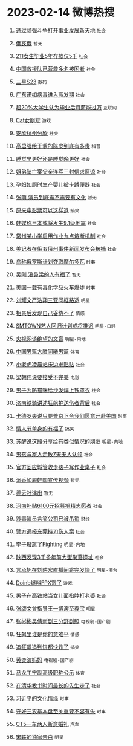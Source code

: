 # 2023-02-14 微博热搜 
1. [通过顽强斗争打开事业发展新天地](https://m.weibo.cn/search?containerid=100103type%3D1%26t%3D10%26q%3D%23%E9%80%9A%E8%BF%87%E9%A1%BD%E5%BC%BA%E6%96%97%E4%BA%89%E6%89%93%E5%BC%80%E4%BA%8B%E4%B8%9A%E5%8F%91%E5%B1%95%E6%96%B0%E5%A4%A9%E5%9C%B0%23&stream_entry_id=51&isnewpage=1&extparam=seat%3D1%26pos%3D0%26cate%3D10103%26stream_entry_id%3D51%26filter_type%3Drealtimehot%26c_type%3D51%26dgr%3D0%26display_time%3D1676306038%26pre_seqid%3D167630603878601738634&luicode=10000011&lfid=106003type%3D25%26t%3D3%26disable_hot%3D1%26filter_type%3Drealtimehot) `社会` 

2. [俄亥俄](https://m.weibo.cn/search?containerid=100103type%3D1%26t%3D10%26q%3D%23%E4%BF%84%E4%BA%A5%E4%BF%84%23&stream_entry_id=31&isnewpage=1&extparam=seat%3D1%26filter_type%3Drealtimehot%26q%3D%2523%25E4%25BF%2584%25E4%25BA%25A5%25E4%25BF%2584%2523%26band_rank%3D1%26realpos%3D1%26c_type%3D31%26dgr%3D0%26pos%3D0%26cate%3D5001%26flag%3D16%26stream_entry_id%3D31%26lcate%3D5001%26display_time%3D1676306038%26pre_seqid%3D167630603878601738634&luicode=10000011&lfid=106003type%3D25%26t%3D3%26disable_hot%3D1%26filter_type%3Drealtimehot) `暂无` 

3. [211女生毕业5年存款仅5千](https://m.weibo.cn/search?containerid=100103type%3D1%26t%3D10%26q%3D%23211%E5%A5%B3%E7%94%9F%E6%AF%95%E4%B8%9A5%E5%B9%B4%E5%AD%98%E6%AC%BE%E4%BB%855%E5%8D%83%23&stream_entry_id=31&isnewpage=1&extparam=seat%3D1%26filter_type%3Drealtimehot%26q%3D%2523211%25E5%25A5%25B3%25E7%2594%259F%25E6%25AF%2595%25E4%25B8%259A5%25E5%25B9%25B4%25E5%25AD%2598%25E6%25AC%25BE%25E4%25BB%25855%25E5%258D%2583%2523%26band_rank%3D2%26realpos%3D2%26c_type%3D31%26dgr%3D0%26pos%3D1%26cate%3D5001%26flag%3D2%26stream_entry_id%3D31%26lcate%3D5001%26display_time%3D1676306038%26pre_seqid%3D167630603878601738634&luicode=10000011&lfid=106003type%3D25%26t%3D3%26disable_hot%3D1%26filter_type%3Drealtimehot) `社会` 

4. [中国救援队已营救多名被困者](https://m.weibo.cn/search?containerid=100103type%3D1%26t%3D10%26q%3D%23%E4%B8%AD%E5%9B%BD%E6%95%91%E6%8F%B4%E9%98%9F%E5%B7%B2%E8%90%A5%E6%95%91%E5%A4%9A%E5%90%8D%E8%A2%AB%E5%9B%B0%E8%80%85%23&stream_entry_id=31&isnewpage=1&extparam=seat%3D1%26filter_type%3Drealtimehot%26q%3D%2523%25E4%25B8%25AD%25E5%259B%25BD%25E6%2595%2591%25E6%258F%25B4%25E9%2598%259F%25E5%25B7%25B2%25E8%2590%25A5%25E6%2595%2591%25E5%25A4%259A%25E5%2590%258D%25E8%25A2%25AB%25E5%259B%25B0%25E8%2580%2585%2523%26band_rank%3D3%26realpos%3D3%26c_type%3D31%26dgr%3D0%26pos%3D2%26cate%3D5001%26flag%3D0%26stream_entry_id%3D31%26lcate%3D5001%26display_time%3D1676306038%26pre_seqid%3D167630603878601738634&luicode=10000011&lfid=106003type%3D25%26t%3D3%26disable_hot%3D1%26filter_type%3Drealtimehot) `社会` 

5. [三星S23](https://m.weibo.cn/search?containerid=100103type%3D1%26t%3D10%26q%3D%23%E4%B8%89%E6%98%9FS23%23&stream_entry_id=31&isnewpage=1&extparam=seat%3D1%26filter_type%3Drealtimehot%26topic_ad%3D1%26adid%3D180078%26q%3D%2523%25E4%25B8%2589%25E6%2598%259FS23%2523%26dgr%3D0%26pos%3D3%26cate%3D5001%26stream_entry_id%3D31%26c_type%3D31%26lcate%3D5001%26band_rank%3D4%26display_time%3D1676306038%26pre_seqid%3D167630603878601738634&luicode=10000011&lfid=106003type%3D25%26t%3D3%26disable_hot%3D1%26filter_type%3Drealtimehot) `数码` 

6. [广东诺如病毒进入高发期](https://m.weibo.cn/search?containerid=100103type%3D1%26t%3D10%26q%3D%23%E5%B9%BF%E4%B8%9C%E8%AF%BA%E5%A6%82%E7%97%85%E6%AF%92%E8%BF%9B%E5%85%A5%E9%AB%98%E5%8F%91%E6%9C%9F%23&stream_entry_id=31&isnewpage=1&extparam=seat%3D1%26filter_type%3Drealtimehot%26q%3D%2523%25E5%25B9%25BF%25E4%25B8%259C%25E8%25AF%25BA%25E5%25A6%2582%25E7%2597%2585%25E6%25AF%2592%25E8%25BF%259B%25E5%2585%25A5%25E9%25AB%2598%25E5%258F%2591%25E6%259C%259F%2523%26band_rank%3D4%26realpos%3D4%26c_type%3D31%26dgr%3D0%26pos%3D4%26cate%3D5001%26flag%3D1%26stream_entry_id%3D31%26lcate%3D5001%26display_time%3D1676306038%26pre_seqid%3D167630603878601738634&luicode=10000011&lfid=106003type%3D25%26t%3D3%26disable_hot%3D1%26filter_type%3Drealtimehot) `社会` 

7. [超20%大学生认为毕业后月薪能过万](https://m.weibo.cn/search?containerid=100103type%3D1%26t%3D10%26q%3D%23%E8%B6%8520%25%E5%A4%A7%E5%AD%A6%E7%94%9F%E8%AE%A4%E4%B8%BA%E6%AF%95%E4%B8%9A%E5%90%8E%E6%9C%88%E8%96%AA%E8%83%BD%E8%BF%87%E4%B8%87%23&stream_entry_id=31&isnewpage=1&extparam=seat%3D1%26filter_type%3Drealtimehot%26q%3D%2523%25E8%25B6%258520%2525%25E5%25A4%25A7%25E5%25AD%25A6%25E7%2594%259F%25E8%25AE%25A4%25E4%25B8%25BA%25E6%25AF%2595%25E4%25B8%259A%25E5%2590%258E%25E6%259C%2588%25E8%2596%25AA%25E8%2583%25BD%25E8%25BF%2587%25E4%25B8%2587%2523%26band_rank%3D5%26realpos%3D5%26c_type%3D31%26dgr%3D0%26pos%3D5%26cate%3D5001%26flag%3D1%26stream_entry_id%3D31%26lcate%3D5001%26display_time%3D1676306038%26pre_seqid%3D167630603878601738634&luicode=10000011&lfid=106003type%3D25%26t%3D3%26disable_hot%3D1%26filter_type%3Drealtimehot) `互联网` 

8. [Cat女朋友](https://m.weibo.cn/search?containerid=100103type%3D1%26t%3D10%26q%3DCat%E5%A5%B3%E6%9C%8B%E5%8F%8B&stream_entry_id=31&isnewpage=1&extparam=seat%3D1%26filter_type%3Drealtimehot%26q%3DCat%25E5%25A5%25B3%25E6%259C%258B%25E5%258F%258B%26band_rank%3D6%26realpos%3D6%26c_type%3D31%26dgr%3D0%26pos%3D6%26cate%3D5001%26flag%3D0%26stream_entry_id%3D31%26lcate%3D5001%26display_time%3D1676306038%26pre_seqid%3D167630603878601738634&luicode=10000011&lfid=106003type%3D25%26t%3D3%26disable_hot%3D1%26filter_type%3Drealtimehot) `游戏` 

9. [安欣杭州分欣](https://m.weibo.cn/search?containerid=100103type%3D1%26t%3D10%26q%3D%23%E5%AE%89%E6%AC%A3%E6%9D%AD%E5%B7%9E%E5%88%86%E6%AC%A3%23&stream_entry_id=31&isnewpage=1&extparam=seat%3D1%26filter_type%3Drealtimehot%26q%3D%2523%25E5%25AE%2589%25E6%25AC%25A3%25E6%259D%25AD%25E5%25B7%259E%25E5%2588%2586%25E6%25AC%25A3%2523%26band_rank%3D7%26realpos%3D7%26c_type%3D31%26dgr%3D0%26pos%3D7%26cate%3D5001%26flag%3D1%26stream_entry_id%3D31%26lcate%3D5001%26display_time%3D1676306038%26pre_seqid%3D167630603878601738634&luicode=10000011&lfid=106003type%3D25%26t%3D3%26disable_hot%3D1%26filter_type%3Drealtimehot) `社会` 

10. [高启强给干爹的陈皮到底有多贵](https://m.weibo.cn/search?containerid=100103type%3D1%26t%3D10%26q%3D%23%E9%AB%98%E5%90%AF%E5%BC%BA%E7%BB%99%E5%B9%B2%E7%88%B9%E7%9A%84%E9%99%88%E7%9A%AE%E5%88%B0%E5%BA%95%E6%9C%89%E5%A4%9A%E8%B4%B5%23&stream_entry_id=31&isnewpage=1&extparam=seat%3D1%26filter_type%3Drealtimehot%26q%3D%2523%25E9%25AB%2598%25E5%2590%25AF%25E5%25BC%25BA%25E7%25BB%2599%25E5%25B9%25B2%25E7%2588%25B9%25E7%259A%2584%25E9%2599%2588%25E7%259A%25AE%25E5%2588%25B0%25E5%25BA%2595%25E6%259C%2589%25E5%25A4%259A%25E8%25B4%25B5%2523%26band_rank%3D8%26realpos%3D8%26c_type%3D31%26dgr%3D0%26pos%3D8%26cate%3D5001%26flag%3D2%26stream_entry_id%3D31%26lcate%3D5001%26display_time%3D1676306038%26pre_seqid%3D167630603878601738634&luicode=10000011&lfid=106003type%3D25%26t%3D3%26disable_hot%3D1%26filter_type%3Drealtimehot) `科普` 

11. [睡觉早更好还是睡觉晚更好](https://m.weibo.cn/search?containerid=100103type%3D1%26t%3D10%26q%3D%23%E7%9D%A1%E8%A7%89%E6%97%A9%E6%9B%B4%E5%A5%BD%E8%BF%98%E6%98%AF%E7%9D%A1%E8%A7%89%E6%99%9A%E6%9B%B4%E5%A5%BD%23&stream_entry_id=31&isnewpage=1&extparam=seat%3D1%26filter_type%3Drealtimehot%26q%3D%2523%25E7%259D%25A1%25E8%25A7%2589%25E6%2597%25A9%25E6%259B%25B4%25E5%25A5%25BD%25E8%25BF%2598%25E6%2598%25AF%25E7%259D%25A1%25E8%25A7%2589%25E6%2599%259A%25E6%259B%25B4%25E5%25A5%25BD%2523%26band_rank%3D9%26realpos%3D9%26c_type%3D31%26dgr%3D0%26pos%3D9%26cate%3D5001%26flag%3D1%26stream_entry_id%3D31%26lcate%3D5001%26display_time%3D1676306038%26pre_seqid%3D167630603878601738634&luicode=10000011&lfid=106003type%3D25%26t%3D3%26disable_hot%3D1%26filter_type%3Drealtimehot) `社会` 

12. [姐弟坠亡案父亲连写三封信求原谅](https://m.weibo.cn/search?containerid=100103type%3D1%26t%3D10%26q%3D%23%E5%A7%90%E5%BC%9F%E5%9D%A0%E4%BA%A1%E6%A1%88%E7%88%B6%E4%BA%B2%E8%BF%9E%E5%86%99%E4%B8%89%E5%B0%81%E4%BF%A1%E6%B1%82%E5%8E%9F%E8%B0%85%23&stream_entry_id=31&isnewpage=1&extparam=seat%3D1%26filter_type%3Drealtimehot%26q%3D%2523%25E5%25A7%2590%25E5%25BC%259F%25E5%259D%25A0%25E4%25BA%25A1%25E6%25A1%2588%25E7%2588%25B6%25E4%25BA%25B2%25E8%25BF%259E%25E5%2586%2599%25E4%25B8%2589%25E5%25B0%2581%25E4%25BF%25A1%25E6%25B1%2582%25E5%258E%259F%25E8%25B0%2585%2523%26band_rank%3D10%26realpos%3D10%26c_type%3D31%26dgr%3D0%26pos%3D10%26cate%3D5001%26flag%3D2%26stream_entry_id%3D31%26lcate%3D5001%26display_time%3D1676306038%26pre_seqid%3D167630603878601738634&luicode=10000011&lfid=106003type%3D25%26t%3D3%26disable_hot%3D1%26filter_type%3Drealtimehot) `社会` 

13. [孕妇如厕时生产婴儿被卡蹲便器](https://m.weibo.cn/search?containerid=100103type%3D1%26t%3D10%26q%3D%23%E5%AD%95%E5%A6%87%E5%A6%82%E5%8E%95%E6%97%B6%E7%94%9F%E4%BA%A7%E5%A9%B4%E5%84%BF%E8%A2%AB%E5%8D%A1%E8%B9%B2%E4%BE%BF%E5%99%A8%23&stream_entry_id=31&isnewpage=1&extparam=seat%3D1%26filter_type%3Drealtimehot%26q%3D%2523%25E5%25AD%2595%25E5%25A6%2587%25E5%25A6%2582%25E5%258E%2595%25E6%2597%25B6%25E7%2594%259F%25E4%25BA%25A7%25E5%25A9%25B4%25E5%2584%25BF%25E8%25A2%25AB%25E5%258D%25A1%25E8%25B9%25B2%25E4%25BE%25BF%25E5%2599%25A8%2523%26band_rank%3D11%26realpos%3D11%26c_type%3D31%26dgr%3D0%26pos%3D11%26cate%3D5001%26flag%3D1%26stream_entry_id%3D31%26lcate%3D5001%26display_time%3D1676306038%26pre_seqid%3D167630603878601738634&luicode=10000011&lfid=106003type%3D25%26t%3D3%26disable_hot%3D1%26filter_type%3Drealtimehot) `社会` 

14. [张萌 演员到底需不需要有文化](https://m.weibo.cn/search?containerid=100103type%3D1%26t%3D10%26q%3D%E5%BC%A0%E8%90%8C+%E6%BC%94%E5%91%98%E5%88%B0%E5%BA%95%E9%9C%80%E4%B8%8D%E9%9C%80%E8%A6%81%E6%9C%89%E6%96%87%E5%8C%96&stream_entry_id=31&isnewpage=1&extparam=seat%3D1%26filter_type%3Drealtimehot%26q%3D%25E5%25BC%25A0%25E8%2590%258C%2520%25E6%25BC%2594%25E5%2591%2598%25E5%2588%25B0%25E5%25BA%2595%25E9%259C%2580%25E4%25B8%258D%25E9%259C%2580%25E8%25A6%2581%25E6%259C%2589%25E6%2596%2587%25E5%258C%2596%26band_rank%3D12%26realpos%3D12%26c_type%3D31%26dgr%3D0%26pos%3D12%26cate%3D5001%26flag%3D2%26stream_entry_id%3D31%26lcate%3D5001%26display_time%3D1676306038%26pre_seqid%3D167630603878601738634&luicode=10000011&lfid=106003type%3D25%26t%3D3%26disable_hot%3D1%26filter_type%3Drealtimehot) `暂无` 

15. [原来电影票可以这样退](https://m.weibo.cn/search?containerid=100103type%3D1%26t%3D10%26q%3D%23%E5%8E%9F%E6%9D%A5%E7%94%B5%E5%BD%B1%E7%A5%A8%E5%8F%AF%E4%BB%A5%E8%BF%99%E6%A0%B7%E9%80%80%23&stream_entry_id=31&isnewpage=1&extparam=seat%3D1%26filter_type%3Drealtimehot%26q%3D%2523%25E5%258E%259F%25E6%259D%25A5%25E7%2594%25B5%25E5%25BD%25B1%25E7%25A5%25A8%25E5%258F%25AF%25E4%25BB%25A5%25E8%25BF%2599%25E6%25A0%25B7%25E9%2580%2580%2523%26band_rank%3D13%26realpos%3D13%26c_type%3D31%26dgr%3D0%26pos%3D13%26cate%3D5001%26flag%3D1%26stream_entry_id%3D31%26lcate%3D5001%26display_time%3D1676306038%26pre_seqid%3D167630603878601738634&luicode=10000011&lfid=106003type%3D25%26t%3D3%26disable_hot%3D1%26filter_type%3Drealtimehot) `搞笑` 

16. [韩媒称日本或将发生9.1级地震](https://m.weibo.cn/search?containerid=100103type%3D1%26t%3D10%26q%3D%23%E9%9F%A9%E5%AA%92%E7%A7%B0%E6%97%A5%E6%9C%AC%E6%88%96%E5%B0%86%E5%8F%91%E7%94%9F9.1%E7%BA%A7%E5%9C%B0%E9%9C%87%23&stream_entry_id=31&isnewpage=1&extparam=seat%3D1%26filter_type%3Drealtimehot%26q%3D%2523%25E9%259F%25A9%25E5%25AA%2592%25E7%25A7%25B0%25E6%2597%25A5%25E6%259C%25AC%25E6%2588%2596%25E5%25B0%2586%25E5%258F%2591%25E7%2594%259F9.1%25E7%25BA%25A7%25E5%259C%25B0%25E9%259C%2587%2523%26band_rank%3D14%26realpos%3D14%26c_type%3D31%26dgr%3D0%26pos%3D14%26cate%3D5001%26flag%3D2%26stream_entry_id%3D31%26lcate%3D5001%26display_time%3D1676306038%26pre_seqid%3D167630603878601738634&luicode=10000011&lfid=106003type%3D25%26t%3D3%26disable_hot%3D1%26filter_type%3Drealtimehot) `社会` 

17. [常州某小学启用作业九点熔断机制](https://m.weibo.cn/search?containerid=100103type%3D1%26t%3D10%26q%3D%23%E5%B8%B8%E5%B7%9E%E6%9F%90%E5%B0%8F%E5%AD%A6%E5%90%AF%E7%94%A8%E4%BD%9C%E4%B8%9A%E4%B9%9D%E7%82%B9%E7%86%94%E6%96%AD%E6%9C%BA%E5%88%B6%23&stream_entry_id=31&isnewpage=1&extparam=seat%3D1%26filter_type%3Drealtimehot%26q%3D%2523%25E5%25B8%25B8%25E5%25B7%259E%25E6%259F%2590%25E5%25B0%258F%25E5%25AD%25A6%25E5%2590%25AF%25E7%2594%25A8%25E4%25BD%259C%25E4%25B8%259A%25E4%25B9%259D%25E7%2582%25B9%25E7%2586%2594%25E6%2596%25AD%25E6%259C%25BA%25E5%2588%25B6%2523%26band_rank%3D15%26realpos%3D15%26c_type%3D31%26dgr%3D0%26pos%3D15%26cate%3D5001%26flag%3D0%26stream_entry_id%3D31%26lcate%3D5001%26display_time%3D1676306038%26pre_seqid%3D167630603878601738634&luicode=10000011&lfid=106003type%3D25%26t%3D3%26disable_hot%3D1%26filter_type%3Drealtimehot) `社会` 

18. [美记者在俄亥俄州事件新闻发布会被捕](https://m.weibo.cn/search?containerid=100103type%3D1%26t%3D10%26q%3D%23%E7%BE%8E%E8%AE%B0%E8%80%85%E5%9C%A8%E4%BF%84%E4%BA%A5%E4%BF%84%E5%B7%9E%E4%BA%8B%E4%BB%B6%E6%96%B0%E9%97%BB%E5%8F%91%E5%B8%83%E4%BC%9A%E8%A2%AB%E6%8D%95%23&stream_entry_id=31&isnewpage=1&extparam=seat%3D1%26filter_type%3Drealtimehot%26q%3D%2523%25E7%25BE%258E%25E8%25AE%25B0%25E8%2580%2585%25E5%259C%25A8%25E4%25BF%2584%25E4%25BA%25A5%25E4%25BF%2584%25E5%25B7%259E%25E4%25BA%258B%25E4%25BB%25B6%25E6%2596%25B0%25E9%2597%25BB%25E5%258F%2591%25E5%25B8%2583%25E4%25BC%259A%25E8%25A2%25AB%25E6%258D%2595%2523%26band_rank%3D16%26realpos%3D16%26c_type%3D31%26dgr%3D0%26pos%3D16%26cate%3D5001%26flag%3D1%26stream_entry_id%3D31%26lcate%3D5001%26display_time%3D1676306038%26pre_seqid%3D167630603878601738634&luicode=10000011&lfid=106003type%3D25%26t%3D3%26disable_hot%3D1%26filter_type%3Drealtimehot) `社会` 

19. [乌称俄罗斯计划夺取摩尔多瓦](https://m.weibo.cn/search?containerid=100103type%3D1%26t%3D10%26q%3D%23%E4%B9%8C%E7%A7%B0%E4%BF%84%E7%BD%97%E6%96%AF%E8%AE%A1%E5%88%92%E5%A4%BA%E5%8F%96%E6%91%A9%E5%B0%94%E5%A4%9A%E7%93%A6%23&stream_entry_id=31&isnewpage=1&extparam=seat%3D1%26filter_type%3Drealtimehot%26q%3D%2523%25E4%25B9%258C%25E7%25A7%25B0%25E4%25BF%2584%25E7%25BD%2597%25E6%2596%25AF%25E8%25AE%25A1%25E5%2588%2592%25E5%25A4%25BA%25E5%258F%2596%25E6%2591%25A9%25E5%25B0%2594%25E5%25A4%259A%25E7%2593%25A6%2523%26band_rank%3D17%26realpos%3D17%26c_type%3D31%26dgr%3D0%26pos%3D17%26cate%3D5001%26flag%3D0%26stream_entry_id%3D31%26lcate%3D5001%26display_time%3D1676306038%26pre_seqid%3D167630603878601738634&luicode=10000011&lfid=106003type%3D25%26t%3D3%26disable_hot%3D1%26filter_type%3Drealtimehot) `时事` 

20. [吴刚 没鼻梁的人有福了](https://m.weibo.cn/search?containerid=100103type%3D1%26t%3D10%26q%3D%E5%90%B4%E5%88%9A+%E6%B2%A1%E9%BC%BB%E6%A2%81%E7%9A%84%E4%BA%BA%E6%9C%89%E7%A6%8F%E4%BA%86&stream_entry_id=31&isnewpage=1&extparam=seat%3D1%26filter_type%3Drealtimehot%26q%3D%25E5%2590%25B4%25E5%2588%259A%2520%25E6%25B2%25A1%25E9%25BC%25BB%25E6%25A2%2581%25E7%259A%2584%25E4%25BA%25BA%25E6%259C%2589%25E7%25A6%258F%25E4%25BA%2586%26band_rank%3D18%26realpos%3D18%26c_type%3D31%26dgr%3D0%26pos%3D18%26cate%3D5001%26flag%3D0%26stream_entry_id%3D31%26lcate%3D5001%26display_time%3D1676306038%26pre_seqid%3D167630603878601738634&luicode=10000011&lfid=106003type%3D25%26t%3D3%26disable_hot%3D1%26filter_type%3Drealtimehot) `暂无` 

21. [美国一载有毒化学品火车爆炸](https://m.weibo.cn/search?containerid=100103type%3D1%26t%3D10%26q%3D%23%E7%BE%8E%E5%9B%BD%E4%B8%80%E8%BD%BD%E6%9C%89%E6%AF%92%E5%8C%96%E5%AD%A6%E5%93%81%E7%81%AB%E8%BD%A6%E7%88%86%E7%82%B8%23&stream_entry_id=31&isnewpage=1&extparam=seat%3D1%26filter_type%3Drealtimehot%26q%3D%2523%25E7%25BE%258E%25E5%259B%25BD%25E4%25B8%2580%25E8%25BD%25BD%25E6%259C%2589%25E6%25AF%2592%25E5%258C%2596%25E5%25AD%25A6%25E5%2593%2581%25E7%2581%25AB%25E8%25BD%25A6%25E7%2588%2586%25E7%2582%25B8%2523%26band_rank%3D19%26realpos%3D19%26c_type%3D31%26dgr%3D0%26pos%3D19%26cate%3D5001%26flag%3D0%26stream_entry_id%3D31%26lcate%3D5001%26display_time%3D1676306038%26pre_seqid%3D167630603878601738634&luicode=10000011&lfid=106003type%3D25%26t%3D3%26disable_hot%3D1%26filter_type%3Drealtimehot) `时事` 

22. [刘耀文严浩翔三亚同框路透](https://m.weibo.cn/search?containerid=100103type%3D1%26t%3D10%26q%3D%23%E5%88%98%E8%80%80%E6%96%87%E4%B8%A5%E6%B5%A9%E7%BF%94%E4%B8%89%E4%BA%9A%E5%90%8C%E6%A1%86%E8%B7%AF%E9%80%8F%23&stream_entry_id=31&isnewpage=1&extparam=seat%3D1%26filter_type%3Drealtimehot%26q%3D%2523%25E5%2588%2598%25E8%2580%2580%25E6%2596%2587%25E4%25B8%25A5%25E6%25B5%25A9%25E7%25BF%2594%25E4%25B8%2589%25E4%25BA%259A%25E5%2590%258C%25E6%25A1%2586%25E8%25B7%25AF%25E9%2580%258F%2523%26band_rank%3D20%26realpos%3D20%26c_type%3D31%26dgr%3D0%26pos%3D20%26cate%3D5001%26flag%3D0%26stream_entry_id%3D31%26lcate%3D5001%26display_time%3D1676306038%26pre_seqid%3D167630603878601738634&luicode=10000011&lfid=106003type%3D25%26t%3D3%26disable_hot%3D1%26filter_type%3Drealtimehot) `明星` 

23. [相亲后发现自己妥协不了](https://m.weibo.cn/search?containerid=100103type%3D1%26t%3D10%26q%3D%23%E7%9B%B8%E4%BA%B2%E5%90%8E%E5%8F%91%E7%8E%B0%E8%87%AA%E5%B7%B1%E5%A6%A5%E5%8D%8F%E4%B8%8D%E4%BA%86%23&stream_entry_id=31&isnewpage=1&extparam=seat%3D1%26filter_type%3Drealtimehot%26q%3D%2523%25E7%259B%25B8%25E4%25BA%25B2%25E5%2590%258E%25E5%258F%2591%25E7%258E%25B0%25E8%2587%25AA%25E5%25B7%25B1%25E5%25A6%25A5%25E5%258D%258F%25E4%25B8%258D%25E4%25BA%2586%2523%26band_rank%3D21%26realpos%3D21%26c_type%3D31%26dgr%3D0%26pos%3D21%26cate%3D5001%26flag%3D0%26stream_entry_id%3D31%26lcate%3D5001%26display_time%3D1676306038%26pre_seqid%3D167630603878601738634&luicode=10000011&lfid=106003type%3D25%26t%3D3%26disable_hot%3D1%26filter_type%3Drealtimehot) `情感` 

24. [SMTOWN艺人回归计划或将推迟](https://m.weibo.cn/search?containerid=100103type%3D1%26t%3D10%26q%3D%23SMTOWN%E8%89%BA%E4%BA%BA%E5%9B%9E%E5%BD%92%E8%AE%A1%E5%88%92%E6%88%96%E5%B0%86%E6%8E%A8%E8%BF%9F%23&stream_entry_id=31&isnewpage=1&extparam=seat%3D1%26filter_type%3Drealtimehot%26q%3D%2523SMTOWN%25E8%2589%25BA%25E4%25BA%25BA%25E5%259B%259E%25E5%25BD%2592%25E8%25AE%25A1%25E5%2588%2592%25E6%2588%2596%25E5%25B0%2586%25E6%258E%25A8%25E8%25BF%259F%2523%26band_rank%3D22%26realpos%3D22%26c_type%3D31%26dgr%3D0%26pos%3D22%26cate%3D5001%26flag%3D0%26stream_entry_id%3D31%26lcate%3D5001%26display_time%3D1676306038%26pre_seqid%3D167630603878601738634&luicode=10000011&lfid=106003type%3D25%26t%3D3%26disable_hot%3D1%26filter_type%3Drealtimehot) `明星-日韩` 

25. [央视网谈绝望的文盲](https://m.weibo.cn/search?containerid=100103type%3D1%26t%3D10%26q%3D%23%E5%A4%AE%E8%A7%86%E7%BD%91%E8%B0%88%E7%BB%9D%E6%9C%9B%E7%9A%84%E6%96%87%E7%9B%B2%23&stream_entry_id=31&isnewpage=1&extparam=seat%3D1%26filter_type%3Drealtimehot%26q%3D%2523%25E5%25A4%25AE%25E8%25A7%2586%25E7%25BD%2591%25E8%25B0%2588%25E7%25BB%259D%25E6%259C%259B%25E7%259A%2584%25E6%2596%2587%25E7%259B%25B2%2523%26band_rank%3D23%26realpos%3D23%26c_type%3D31%26dgr%3D0%26pos%3D23%26cate%3D5001%26flag%3D2%26stream_entry_id%3D31%26lcate%3D5001%26display_time%3D1676306038%26pre_seqid%3D167630603878601738634&luicode=10000011&lfid=106003type%3D25%26t%3D3%26disable_hot%3D1%26filter_type%3Drealtimehot) `明星-内地` 

26. [中国男篮大胜同曦男篮](https://m.weibo.cn/search?containerid=100103type%3D1%26t%3D10%26q%3D%23%E4%B8%AD%E5%9B%BD%E7%94%B7%E7%AF%AE%E5%A4%A7%E8%83%9C%E5%90%8C%E6%9B%A6%E7%94%B7%E7%AF%AE%23&stream_entry_id=31&isnewpage=1&extparam=seat%3D1%26filter_type%3Drealtimehot%26q%3D%2523%25E4%25B8%25AD%25E5%259B%25BD%25E7%2594%25B7%25E7%25AF%25AE%25E5%25A4%25A7%25E8%2583%259C%25E5%2590%258C%25E6%259B%25A6%25E7%2594%25B7%25E7%25AF%25AE%2523%26band_rank%3D24%26realpos%3D24%26c_type%3D31%26dgr%3D0%26pos%3D24%26cate%3D5001%26flag%3D1%26stream_entry_id%3D31%26lcate%3D5001%26display_time%3D1676306038%26pre_seqid%3D167630603878601738634&luicode=10000011&lfid=106003type%3D25%26t%3D3%26disable_hot%3D1%26filter_type%3Drealtimehot) `体育` 

27. [小老虎凌晨站床边求贴贴](https://m.weibo.cn/search?containerid=100103type%3D1%26t%3D10%26q%3D%23%E5%B0%8F%E8%80%81%E8%99%8E%E5%87%8C%E6%99%A8%E7%AB%99%E5%BA%8A%E8%BE%B9%E6%B1%82%E8%B4%B4%E8%B4%B4%23&stream_entry_id=31&isnewpage=1&extparam=seat%3D1%26filter_type%3Drealtimehot%26q%3D%2523%25E5%25B0%258F%25E8%2580%2581%25E8%2599%258E%25E5%2587%258C%25E6%2599%25A8%25E7%25AB%2599%25E5%25BA%258A%25E8%25BE%25B9%25E6%25B1%2582%25E8%25B4%25B4%25E8%25B4%25B4%2523%26band_rank%3D25%26realpos%3D25%26c_type%3D31%26dgr%3D0%26pos%3D25%26cate%3D5001%26flag%3D0%26stream_entry_id%3D31%26lcate%3D5001%26display_time%3D1676306038%26pre_seqid%3D167630603878601738634&luicode=10000011&lfid=106003type%3D25%26t%3D3%26disable_hot%3D1%26filter_type%3Drealtimehot) `社会` 

28. [梁朝伟说要接受不完美](https://m.weibo.cn/search?containerid=100103type%3D1%26t%3D10%26q%3D%23%E6%A2%81%E6%9C%9D%E4%BC%9F%E8%AF%B4%E8%A6%81%E6%8E%A5%E5%8F%97%E4%B8%8D%E5%AE%8C%E7%BE%8E%23&stream_entry_id=31&isnewpage=1&extparam=seat%3D1%26filter_type%3Drealtimehot%26q%3D%2523%25E6%25A2%2581%25E6%259C%259D%25E4%25BC%259F%25E8%25AF%25B4%25E8%25A6%2581%25E6%258E%25A5%25E5%258F%2597%25E4%25B8%258D%25E5%25AE%258C%25E7%25BE%258E%2523%26band_rank%3D26%26realpos%3D26%26c_type%3D31%26dgr%3D0%26pos%3D26%26cate%3D5001%26flag%3D1%26stream_entry_id%3D31%26lcate%3D5001%26display_time%3D1676306038%26pre_seqid%3D167630603878601738634&luicode=10000011&lfid=106003type%3D25%26t%3D3%26disable_hot%3D1%26filter_type%3Drealtimehot) `电影` 

29. [男子为防猫咪给沙发焊上铁罩衣](https://m.weibo.cn/search?containerid=100103type%3D1%26t%3D10%26q%3D%23%E7%94%B7%E5%AD%90%E4%B8%BA%E9%98%B2%E7%8C%AB%E5%92%AA%E7%BB%99%E6%B2%99%E5%8F%91%E7%84%8A%E4%B8%8A%E9%93%81%E7%BD%A9%E8%A1%A3%23&stream_entry_id=31&isnewpage=1&extparam=seat%3D1%26filter_type%3Drealtimehot%26q%3D%2523%25E7%2594%25B7%25E5%25AD%2590%25E4%25B8%25BA%25E9%2598%25B2%25E7%258C%25AB%25E5%2592%25AA%25E7%25BB%2599%25E6%25B2%2599%25E5%258F%2591%25E7%2584%258A%25E4%25B8%258A%25E9%2593%2581%25E7%25BD%25A9%25E8%25A1%25A3%2523%26band_rank%3D27%26realpos%3D27%26c_type%3D31%26dgr%3D0%26pos%3D27%26cate%3D5001%26flag%3D0%26stream_entry_id%3D31%26lcate%3D5001%26display_time%3D1676306038%26pre_seqid%3D167630603878601738634&luicode=10000011&lfid=106003type%3D25%26t%3D3%26disable_hot%3D1%26filter_type%3Drealtimehot) `社会` 

30. [济南铁骑讲述狂飙护送伤者背后](https://m.weibo.cn/search?containerid=100103type%3D1%26t%3D10%26q%3D%23%E6%B5%8E%E5%8D%97%E9%93%81%E9%AA%91%E8%AE%B2%E8%BF%B0%E7%8B%82%E9%A3%99%E6%8A%A4%E9%80%81%E4%BC%A4%E8%80%85%E8%83%8C%E5%90%8E%23&stream_entry_id=31&isnewpage=1&extparam=seat%3D1%26filter_type%3Drealtimehot%26q%3D%2523%25E6%25B5%258E%25E5%258D%2597%25E9%2593%2581%25E9%25AA%2591%25E8%25AE%25B2%25E8%25BF%25B0%25E7%258B%2582%25E9%25A3%2599%25E6%258A%25A4%25E9%2580%2581%25E4%25BC%25A4%25E8%2580%2585%25E8%2583%258C%25E5%2590%258E%2523%26band_rank%3D28%26realpos%3D28%26c_type%3D31%26dgr%3D0%26pos%3D28%26cate%3D5001%26flag%3D1%26stream_entry_id%3D31%26lcate%3D5001%26display_time%3D1676306038%26pre_seqid%3D167630603878601738634&luicode=10000011&lfid=106003type%3D25%26t%3D3%26disable_hot%3D1%26filter_type%3Drealtimehot) `社会` 

31. [卡德罗夫说只要普京下令我们愿意开赴美国](https://m.weibo.cn/search?containerid=100103type%3D1%26t%3D10%26q%3D%23%E5%8D%A1%E5%BE%B7%E7%BD%97%E5%A4%AB%E8%AF%B4%E5%8F%AA%E8%A6%81%E6%99%AE%E4%BA%AC%E4%B8%8B%E4%BB%A4%E6%88%91%E4%BB%AC%E6%84%BF%E6%84%8F%E5%BC%80%E8%B5%B4%E7%BE%8E%E5%9B%BD%23&stream_entry_id=31&isnewpage=1&extparam=seat%3D1%26filter_type%3Drealtimehot%26q%3D%2523%25E5%258D%25A1%25E5%25BE%25B7%25E7%25BD%2597%25E5%25A4%25AB%25E8%25AF%25B4%25E5%258F%25AA%25E8%25A6%2581%25E6%2599%25AE%25E4%25BA%25AC%25E4%25B8%258B%25E4%25BB%25A4%25E6%2588%2591%25E4%25BB%25AC%25E6%2584%25BF%25E6%2584%258F%25E5%25BC%2580%25E8%25B5%25B4%25E7%25BE%258E%25E5%259B%25BD%2523%26band_rank%3D29%26realpos%3D29%26c_type%3D31%26dgr%3D0%26pos%3D29%26cate%3D5001%26flag%3D0%26stream_entry_id%3D31%26lcate%3D5001%26display_time%3D1676306038%26pre_seqid%3D167630603878601738634&luicode=10000011&lfid=106003type%3D25%26t%3D3%26disable_hot%3D1%26filter_type%3Drealtimehot) `时事` 

32. [情人节单身的有福了](https://m.weibo.cn/search?containerid=100103type%3D1%26t%3D10%26q%3D%23%E6%83%85%E4%BA%BA%E8%8A%82%E5%8D%95%E8%BA%AB%E7%9A%84%E6%9C%89%E7%A6%8F%E4%BA%86%23&stream_entry_id=31&isnewpage=1&extparam=seat%3D1%26filter_type%3Drealtimehot%26q%3D%2523%25E6%2583%2585%25E4%25BA%25BA%25E8%258A%2582%25E5%258D%2595%25E8%25BA%25AB%25E7%259A%2584%25E6%259C%2589%25E7%25A6%258F%25E4%25BA%2586%2523%26band_rank%3D30%26realpos%3D30%26c_type%3D31%26dgr%3D0%26pos%3D30%26cate%3D5001%26flag%3D0%26stream_entry_id%3D31%26lcate%3D5001%26display_time%3D1676306038%26pre_seqid%3D167630603878601738634&luicode=10000011&lfid=106003type%3D25%26t%3D3%26disable_hot%3D1%26filter_type%3Drealtimehot) `搞笑` 

33. [苏醒说这段分享给有类似情况的朋友](https://m.weibo.cn/search?containerid=100103type%3D1%26t%3D10%26q%3D%23%E8%8B%8F%E9%86%92%E8%AF%B4%E8%BF%99%E6%AE%B5%E5%88%86%E4%BA%AB%E7%BB%99%E6%9C%89%E7%B1%BB%E4%BC%BC%E6%83%85%E5%86%B5%E7%9A%84%E6%9C%8B%E5%8F%8B%23&stream_entry_id=31&isnewpage=1&extparam=seat%3D1%26filter_type%3Drealtimehot%26q%3D%2523%25E8%258B%258F%25E9%2586%2592%25E8%25AF%25B4%25E8%25BF%2599%25E6%25AE%25B5%25E5%2588%2586%25E4%25BA%25AB%25E7%25BB%2599%25E6%259C%2589%25E7%25B1%25BB%25E4%25BC%25BC%25E6%2583%2585%25E5%2586%25B5%25E7%259A%2584%25E6%259C%258B%25E5%258F%258B%2523%26band_rank%3D31%26realpos%3D31%26c_type%3D31%26dgr%3D0%26pos%3D31%26cate%3D5001%26flag%3D1%26stream_entry_id%3D31%26lcate%3D5001%26display_time%3D1676306038%26pre_seqid%3D167630603878601738634&luicode=10000011&lfid=106003type%3D25%26t%3D3%26disable_hot%3D1%26filter_type%3Drealtimehot) `明星-内地` 

34. [男孩与家人走散7天无人认领](https://m.weibo.cn/search?containerid=100103type%3D1%26t%3D10%26q%3D%23%E7%94%B7%E5%AD%A9%E4%B8%8E%E5%AE%B6%E4%BA%BA%E8%B5%B0%E6%95%A37%E5%A4%A9%E6%97%A0%E4%BA%BA%E8%AE%A4%E9%A2%86%23&stream_entry_id=31&isnewpage=1&extparam=seat%3D1%26filter_type%3Drealtimehot%26q%3D%2523%25E7%2594%25B7%25E5%25AD%25A9%25E4%25B8%258E%25E5%25AE%25B6%25E4%25BA%25BA%25E8%25B5%25B0%25E6%2595%25A37%25E5%25A4%25A9%25E6%2597%25A0%25E4%25BA%25BA%25E8%25AE%25A4%25E9%25A2%2586%2523%26band_rank%3D32%26realpos%3D32%26c_type%3D31%26dgr%3D0%26pos%3D32%26cate%3D5001%26flag%3D0%26stream_entry_id%3D31%26lcate%3D5001%26display_time%3D1676306038%26pre_seqid%3D167630603878601738634&luicode=10000011&lfid=106003type%3D25%26t%3D3%26disable_hot%3D1%26filter_type%3Drealtimehot) `社会` 

35. [官方回应城管收走孩子写作业桌子](https://m.weibo.cn/search?containerid=100103type%3D1%26t%3D10%26q%3D%23%E5%AE%98%E6%96%B9%E5%9B%9E%E5%BA%94%E5%9F%8E%E7%AE%A1%E6%94%B6%E8%B5%B0%E5%AD%A9%E5%AD%90%E5%86%99%E4%BD%9C%E4%B8%9A%E6%A1%8C%E5%AD%90%23&stream_entry_id=31&isnewpage=1&extparam=seat%3D1%26filter_type%3Drealtimehot%26q%3D%2523%25E5%25AE%2598%25E6%2596%25B9%25E5%259B%259E%25E5%25BA%2594%25E5%259F%258E%25E7%25AE%25A1%25E6%2594%25B6%25E8%25B5%25B0%25E5%25AD%25A9%25E5%25AD%2590%25E5%2586%2599%25E4%25BD%259C%25E4%25B8%259A%25E6%25A1%258C%25E5%25AD%2590%2523%26band_rank%3D33%26realpos%3D33%26c_type%3D31%26dgr%3D0%26pos%3D33%26cate%3D5001%26flag%3D0%26stream_entry_id%3D31%26lcate%3D5001%26display_time%3D1676306038%26pre_seqid%3D167630603878601738634&luicode=10000011&lfid=106003type%3D25%26t%3D3%26disable_hot%3D1%26filter_type%3Drealtimehot) `社会` 

36. [沉香如屑韩国宣传视频](https://m.weibo.cn/search?containerid=100103type%3D1%26t%3D10%26q%3D%E6%B2%89%E9%A6%99%E5%A6%82%E5%B1%91%E9%9F%A9%E5%9B%BD%E5%AE%A3%E4%BC%A0%E8%A7%86%E9%A2%91&stream_entry_id=31&isnewpage=1&extparam=seat%3D1%26filter_type%3Drealtimehot%26q%3D%25E6%25B2%2589%25E9%25A6%2599%25E5%25A6%2582%25E5%25B1%2591%25E9%259F%25A9%25E5%259B%25BD%25E5%25AE%25A3%25E4%25BC%25A0%25E8%25A7%2586%25E9%25A2%2591%26band_rank%3D34%26realpos%3D34%26c_type%3D31%26dgr%3D0%26pos%3D34%26cate%3D5001%26flag%3D0%26stream_entry_id%3D31%26lcate%3D5001%26display_time%3D1676306038%26pre_seqid%3D167630603878601738634&luicode=10000011&lfid=106003type%3D25%26t%3D3%26disable_hot%3D1%26filter_type%3Drealtimehot) `暂无` 

37. [德云社演出](https://m.weibo.cn/search?containerid=100103type%3D1%26t%3D10%26q%3D%E5%BE%B7%E4%BA%91%E7%A4%BE%E6%BC%94%E5%87%BA&stream_entry_id=31&isnewpage=1&extparam=seat%3D1%26filter_type%3Drealtimehot%26q%3D%25E5%25BE%25B7%25E4%25BA%2591%25E7%25A4%25BE%25E6%25BC%2594%25E5%2587%25BA%26band_rank%3D35%26realpos%3D35%26c_type%3D31%26dgr%3D0%26pos%3D35%26cate%3D5001%26flag%3D0%26stream_entry_id%3D31%26lcate%3D5001%26display_time%3D1676306038%26pre_seqid%3D167630603878601738634&luicode=10000011&lfid=106003type%3D25%26t%3D3%26disable_hot%3D1%26filter_type%3Drealtimehot) `暂无` 

38. [河南补贴6100元招募捐精志愿者](https://m.weibo.cn/search?containerid=100103type%3D1%26t%3D10%26q%3D%23%E6%B2%B3%E5%8D%97%E8%A1%A5%E8%B4%B46100%E5%85%83%E6%8B%9B%E5%8B%9F%E6%8D%90%E7%B2%BE%E5%BF%97%E6%84%BF%E8%80%85%23&stream_entry_id=31&isnewpage=1&extparam=seat%3D1%26filter_type%3Drealtimehot%26q%3D%2523%25E6%25B2%25B3%25E5%258D%2597%25E8%25A1%25A5%25E8%25B4%25B46100%25E5%2585%2583%25E6%258B%259B%25E5%258B%259F%25E6%258D%2590%25E7%25B2%25BE%25E5%25BF%2597%25E6%2584%25BF%25E8%2580%2585%2523%26band_rank%3D36%26realpos%3D36%26c_type%3D31%26dgr%3D0%26pos%3D36%26cate%3D5001%26flag%3D0%26stream_entry_id%3D31%26lcate%3D5001%26display_time%3D1676306038%26pre_seqid%3D167630603878601738634&luicode=10000011&lfid=106003type%3D25%26t%3D3%26disable_hot%3D1%26filter_type%3Drealtimehot) `社会` 

39. [涉毒演员含笑公司已被吊销](https://m.weibo.cn/search?containerid=100103type%3D1%26t%3D10%26q%3D%23%E6%B6%89%E6%AF%92%E6%BC%94%E5%91%98%E5%90%AB%E7%AC%91%E5%85%AC%E5%8F%B8%E5%B7%B2%E8%A2%AB%E5%90%8A%E9%94%80%23&stream_entry_id=31&isnewpage=1&extparam=seat%3D1%26filter_type%3Drealtimehot%26q%3D%2523%25E6%25B6%2589%25E6%25AF%2592%25E6%25BC%2594%25E5%2591%2598%25E5%2590%25AB%25E7%25AC%2591%25E5%2585%25AC%25E5%258F%25B8%25E5%25B7%25B2%25E8%25A2%25AB%25E5%2590%258A%25E9%2594%2580%2523%26band_rank%3D37%26realpos%3D37%26c_type%3D31%26dgr%3D0%26pos%3D37%26cate%3D5001%26flag%3D0%26stream_entry_id%3D31%26lcate%3D5001%26display_time%3D1676306038%26pre_seqid%3D167630603878601738634&luicode=10000011&lfid=106003type%3D25%26t%3D3%26disable_hot%3D1%26filter_type%3Drealtimehot) `财经` 

40. [警方通报东莞持刀伤人案](https://m.weibo.cn/search?containerid=100103type%3D1%26t%3D10%26q%3D%23%E8%AD%A6%E6%96%B9%E9%80%9A%E6%8A%A5%E4%B8%9C%E8%8E%9E%E6%8C%81%E5%88%80%E4%BC%A4%E4%BA%BA%E6%A1%88%23&stream_entry_id=31&isnewpage=1&extparam=seat%3D1%26filter_type%3Drealtimehot%26q%3D%2523%25E8%25AD%25A6%25E6%2596%25B9%25E9%2580%259A%25E6%258A%25A5%25E4%25B8%259C%25E8%258E%259E%25E6%258C%2581%25E5%2588%2580%25E4%25BC%25A4%25E4%25BA%25BA%25E6%25A1%2588%2523%26band_rank%3D38%26realpos%3D38%26c_type%3D31%26dgr%3D0%26pos%3D38%26cate%3D5001%26flag%3D0%26stream_entry_id%3D31%26lcate%3D5001%26display_time%3D1676306038%26pre_seqid%3D167630603878601738634&luicode=10000011&lfid=106003type%3D25%26t%3D3%26disable_hot%3D1%26filter_type%3Drealtimehot) `社会` 

41. [李子璇跳了Fighting](https://m.weibo.cn/search?containerid=100103type%3D1%26t%3D10%26q%3D%23%E6%9D%8E%E5%AD%90%E7%92%87%E8%B7%B3%E4%BA%86Fighting%23&stream_entry_id=31&isnewpage=1&extparam=seat%3D1%26filter_type%3Drealtimehot%26q%3D%2523%25E6%259D%258E%25E5%25AD%2590%25E7%2592%2587%25E8%25B7%25B3%25E4%25BA%2586Fighting%2523%26band_rank%3D39%26realpos%3D39%26c_type%3D31%26dgr%3D0%26pos%3D39%26cate%3D5001%26flag%3D0%26stream_entry_id%3D31%26lcate%3D5001%26display_time%3D1676306038%26pre_seqid%3D167630603878601738634&luicode=10000011&lfid=106003type%3D25%26t%3D3%26disable_hot%3D1%26filter_type%3Drealtimehot) `明星-内地` 

42. [陕西发现3千多年前大型聚落遗址](https://m.weibo.cn/search?containerid=100103type%3D1%26t%3D10%26q%3D%23%E9%99%95%E8%A5%BF%E5%8F%91%E7%8E%B03%E5%8D%83%E5%A4%9A%E5%B9%B4%E5%89%8D%E5%A4%A7%E5%9E%8B%E8%81%9A%E8%90%BD%E9%81%97%E5%9D%80%23&stream_entry_id=31&isnewpage=1&extparam=seat%3D1%26filter_type%3Drealtimehot%26q%3D%2523%25E9%2599%2595%25E8%25A5%25BF%25E5%258F%2591%25E7%258E%25B03%25E5%258D%2583%25E5%25A4%259A%25E5%25B9%25B4%25E5%2589%258D%25E5%25A4%25A7%25E5%259E%258B%25E8%2581%259A%25E8%2590%25BD%25E9%2581%2597%25E5%259D%2580%2523%26band_rank%3D40%26realpos%3D40%26c_type%3D31%26dgr%3D0%26pos%3D40%26cate%3D5001%26flag%3D0%26stream_entry_id%3D31%26lcate%3D5001%26display_time%3D1676306038%26pre_seqid%3D167630603878601738634&luicode=10000011&lfid=106003type%3D25%26t%3D3%26disable_hot%3D1%26filter_type%3Drealtimehot) `社会` 

43. [言承旭在刘畊宏直播间跳完发烧了](https://m.weibo.cn/search?containerid=100103type%3D1%26t%3D10%26q%3D%23%E8%A8%80%E6%89%BF%E6%97%AD%E5%9C%A8%E5%88%98%E7%95%8A%E5%AE%8F%E7%9B%B4%E6%92%AD%E9%97%B4%E8%B7%B3%E5%AE%8C%E5%8F%91%E7%83%A7%E4%BA%86%23&stream_entry_id=31&isnewpage=1&extparam=seat%3D1%26filter_type%3Drealtimehot%26q%3D%2523%25E8%25A8%2580%25E6%2589%25BF%25E6%2597%25AD%25E5%259C%25A8%25E5%2588%2598%25E7%2595%258A%25E5%25AE%258F%25E7%259B%25B4%25E6%2592%25AD%25E9%2597%25B4%25E8%25B7%25B3%25E5%25AE%258C%25E5%258F%2591%25E7%2583%25A7%25E4%25BA%2586%2523%26band_rank%3D41%26realpos%3D41%26c_type%3D31%26dgr%3D0%26pos%3D41%26cate%3D5001%26flag%3D0%26stream_entry_id%3D31%26lcate%3D5001%26display_time%3D1676306038%26pre_seqid%3D167630603878601738634&luicode=10000011&lfid=106003type%3D25%26t%3D3%26disable_hot%3D1%26filter_type%3Drealtimehot) `明星-港台` 

44. [Doinb爆料FPX寄了](https://m.weibo.cn/search?containerid=100103type%3D1%26t%3D10%26q%3D%23Doinb%E7%88%86%E6%96%99FPX%E5%AF%84%E4%BA%86%23&stream_entry_id=31&isnewpage=1&extparam=seat%3D1%26filter_type%3Drealtimehot%26q%3D%2523Doinb%25E7%2588%2586%25E6%2596%2599FPX%25E5%25AF%2584%25E4%25BA%2586%2523%26band_rank%3D42%26realpos%3D42%26c_type%3D31%26dgr%3D0%26pos%3D42%26cate%3D5001%26flag%3D0%26stream_entry_id%3D31%26lcate%3D5001%26display_time%3D1676306038%26pre_seqid%3D167630603878601738634&luicode=10000011&lfid=106003type%3D25%26t%3D3%26disable_hot%3D1%26filter_type%3Drealtimehot) `游戏` 

45. [男子在高铁站当女儿面掐脖打老婆](https://m.weibo.cn/search?containerid=100103type%3D1%26t%3D10%26q%3D%23%E7%94%B7%E5%AD%90%E5%9C%A8%E9%AB%98%E9%93%81%E7%AB%99%E5%BD%93%E5%A5%B3%E5%84%BF%E9%9D%A2%E6%8E%90%E8%84%96%E6%89%93%E8%80%81%E5%A9%86%23&stream_entry_id=31&isnewpage=1&extparam=seat%3D1%26filter_type%3Drealtimehot%26q%3D%2523%25E7%2594%25B7%25E5%25AD%2590%25E5%259C%25A8%25E9%25AB%2598%25E9%2593%2581%25E7%25AB%2599%25E5%25BD%2593%25E5%25A5%25B3%25E5%2584%25BF%25E9%259D%25A2%25E6%258E%2590%25E8%2584%2596%25E6%2589%2593%25E8%2580%2581%25E5%25A9%2586%2523%26band_rank%3D43%26realpos%3D43%26c_type%3D31%26dgr%3D0%26pos%3D43%26cate%3D5001%26flag%3D0%26stream_entry_id%3D31%26lcate%3D5001%26display_time%3D1676306038%26pre_seqid%3D167630603878601738634&luicode=10000011&lfid=106003type%3D25%26t%3D3%26disable_hot%3D1%26filter_type%3Drealtimehot) `社会` 

46. [张颂文曾指导王一博演至尊宝](https://m.weibo.cn/search?containerid=100103type%3D1%26t%3D10%26q%3D%23%E5%BC%A0%E9%A2%82%E6%96%87%E6%9B%BE%E6%8C%87%E5%AF%BC%E7%8E%8B%E4%B8%80%E5%8D%9A%E6%BC%94%E8%87%B3%E5%B0%8A%E5%AE%9D%23&stream_entry_id=31&isnewpage=1&extparam=seat%3D1%26filter_type%3Drealtimehot%26q%3D%2523%25E5%25BC%25A0%25E9%25A2%2582%25E6%2596%2587%25E6%259B%25BE%25E6%258C%2587%25E5%25AF%25BC%25E7%258E%258B%25E4%25B8%2580%25E5%258D%259A%25E6%25BC%2594%25E8%2587%25B3%25E5%25B0%258A%25E5%25AE%259D%2523%26band_rank%3D44%26realpos%3D44%26c_type%3D31%26dgr%3D0%26pos%3D44%26cate%3D5001%26flag%3D0%26stream_entry_id%3D31%26lcate%3D5001%26display_time%3D1676306038%26pre_seqid%3D167630603878601738634&luicode=10000011&lfid=106003type%3D25%26t%3D3%26disable_hot%3D1%26filter_type%3Drealtimehot) `明星` 

47. [张彬彬吴倩新剧三分野剧照](https://m.weibo.cn/search?containerid=100103type%3D1%26t%3D10%26q%3D%23%E5%BC%A0%E5%BD%AC%E5%BD%AC%E5%90%B4%E5%80%A9%E6%96%B0%E5%89%A7%E4%B8%89%E5%88%86%E9%87%8E%E5%89%A7%E7%85%A7%23&stream_entry_id=31&isnewpage=1&extparam=seat%3D1%26filter_type%3Drealtimehot%26q%3D%2523%25E5%25BC%25A0%25E5%25BD%25AC%25E5%25BD%25AC%25E5%2590%25B4%25E5%2580%25A9%25E6%2596%25B0%25E5%2589%25A7%25E4%25B8%2589%25E5%2588%2586%25E9%2587%258E%25E5%2589%25A7%25E7%2585%25A7%2523%26band_rank%3D45%26realpos%3D45%26c_type%3D31%26dgr%3D0%26pos%3D45%26cate%3D5001%26flag%3D0%26stream_entry_id%3D31%26lcate%3D5001%26display_time%3D1676306038%26pre_seqid%3D167630603878601738634&luicode=10000011&lfid=106003type%3D25%26t%3D3%26disable_hot%3D1%26filter_type%3Drealtimehot) `电视剧-国产剧` 

48. [狂飙里谁是你的意难平](https://m.weibo.cn/search?containerid=100103type%3D1%26t%3D10%26q%3D%23%E7%8B%82%E9%A3%99%E9%87%8C%E8%B0%81%E6%98%AF%E4%BD%A0%E7%9A%84%E6%84%8F%E9%9A%BE%E5%B9%B3%23&stream_entry_id=31&isnewpage=1&extparam=seat%3D1%26filter_type%3Drealtimehot%26q%3D%2523%25E7%258B%2582%25E9%25A3%2599%25E9%2587%258C%25E8%25B0%2581%25E6%2598%25AF%25E4%25BD%25A0%25E7%259A%2584%25E6%2584%258F%25E9%259A%25BE%25E5%25B9%25B3%2523%26band_rank%3D46%26realpos%3D46%26c_type%3D31%26dgr%3D0%26pos%3D46%26cate%3D5001%26flag%3D0%26stream_entry_id%3D31%26lcate%3D5001%26display_time%3D1676306038%26pre_seqid%3D167630603878601738634&luicode=10000011&lfid=106003type%3D25%26t%3D3%26disable_hot%3D1%26filter_type%3Drealtimehot) `情感` 

49. [追狂飙追到饼都快炸了](https://m.weibo.cn/search?containerid=100103type%3D1%26t%3D10%26q%3D%23%E8%BF%BD%E7%8B%82%E9%A3%99%E8%BF%BD%E5%88%B0%E9%A5%BC%E9%83%BD%E5%BF%AB%E7%82%B8%E4%BA%86%23&stream_entry_id=31&isnewpage=1&extparam=seat%3D1%26filter_type%3Drealtimehot%26q%3D%2523%25E8%25BF%25BD%25E7%258B%2582%25E9%25A3%2599%25E8%25BF%25BD%25E5%2588%25B0%25E9%25A5%25BC%25E9%2583%25BD%25E5%25BF%25AB%25E7%2582%25B8%25E4%25BA%2586%2523%26band_rank%3D47%26realpos%3D47%26c_type%3D31%26dgr%3D0%26pos%3D47%26cate%3D5001%26flag%3D0%26stream_entry_id%3D31%26lcate%3D5001%26display_time%3D1676306038%26pre_seqid%3D167630603878601738634&luicode=10000011&lfid=106003type%3D25%26t%3D3%26disable_hot%3D1%26filter_type%3Drealtimehot) `搞笑` 

50. [黄奕演妈妈](https://m.weibo.cn/search?containerid=100103type%3D1%26t%3D10%26q%3D%23%E9%BB%84%E5%A5%95%E6%BC%94%E5%A6%88%E5%A6%88%23&stream_entry_id=31&isnewpage=1&extparam=seat%3D1%26filter_type%3Drealtimehot%26q%3D%2523%25E9%25BB%2584%25E5%25A5%2595%25E6%25BC%2594%25E5%25A6%2588%25E5%25A6%2588%2523%26band_rank%3D48%26realpos%3D48%26c_type%3D31%26dgr%3D0%26pos%3D48%26cate%3D5001%26flag%3D0%26stream_entry_id%3D31%26lcate%3D5001%26display_time%3D1676306038%26pre_seqid%3D167630603878601738634&luicode=10000011&lfid=106003type%3D25%26t%3D3%26disable_hot%3D1%26filter_type%3Drealtimehot) `电视剧-国产剧` 

51. [马龙丁宁副高级职称公示](https://m.weibo.cn/search?containerid=100103type%3D1%26t%3D10%26q%3D%23%E9%A9%AC%E9%BE%99%E4%B8%81%E5%AE%81%E5%89%AF%E9%AB%98%E7%BA%A7%E8%81%8C%E7%A7%B0%E5%85%AC%E7%A4%BA%23&stream_entry_id=31&isnewpage=1&extparam=seat%3D1%26filter_type%3Drealtimehot%26q%3D%2523%25E9%25A9%25AC%25E9%25BE%2599%25E4%25B8%2581%25E5%25AE%2581%25E5%2589%25AF%25E9%25AB%2598%25E7%25BA%25A7%25E8%2581%258C%25E7%25A7%25B0%25E5%2585%25AC%25E7%25A4%25BA%2523%26band_rank%3D49%26realpos%3D49%26c_type%3D31%26dgr%3D0%26pos%3D49%26cate%3D5001%26flag%3D0%26stream_entry_id%3D31%26lcate%3D5001%26display_time%3D1676306038%26pre_seqid%3D167630603878601738634&luicode=10000011&lfid=106003type%3D25%26t%3D3%26disable_hot%3D1%26filter_type%3Drealtimehot) `体育` 

52. [在清华教书时间最长的先生走了](https://m.weibo.cn/search?containerid=100103type%3D1%26t%3D10%26q%3D%23%E5%9C%A8%E6%B8%85%E5%8D%8E%E6%95%99%E4%B9%A6%E6%97%B6%E9%97%B4%E6%9C%80%E9%95%BF%E7%9A%84%E5%85%88%E7%94%9F%E8%B5%B0%E4%BA%86%23&stream_entry_id=31&isnewpage=1&extparam=seat%3D1%26filter_type%3Drealtimehot%26q%3D%2523%25E5%259C%25A8%25E6%25B8%2585%25E5%258D%258E%25E6%2595%2599%25E4%25B9%25A6%25E6%2597%25B6%25E9%2597%25B4%25E6%259C%2580%25E9%2595%25BF%25E7%259A%2584%25E5%2585%2588%25E7%2594%259F%25E8%25B5%25B0%25E4%25BA%2586%2523%26band_rank%3D50%26realpos%3D50%26c_type%3D31%26dgr%3D0%26pos%3D50%26cate%3D5001%26flag%3D0%26stream_entry_id%3D31%26lcate%3D5001%26display_time%3D1676306038%26pre_seqid%3D167630603878601738634&luicode=10000011&lfid=106003type%3D25%26t%3D3%26disable_hot%3D1%26filter_type%3Drealtimehot) `社会` 

53. [习近平的文化情缘](https://m.weibo.cn/search?containerid=100103type%3D1%26t%3D10%26q%3D%23%E4%B9%A0%E8%BF%91%E5%B9%B3%E7%9A%84%E6%96%87%E5%8C%96%E6%83%85%E7%BC%98%23&stream_entry_id=51&isnewpage=1&extparam=seat%3D1%26pos%3D0%26cate%3D10103%26stream_entry_id%3D51%26filter_type%3Drealtimehot%26c_type%3D51%26dgr%3D0%26display_time%3D1676305970%26pre_seqid%3D167630597063403187855&luicode=10000011&lfid=106003type%3D25%26t%3D3%26disable_hot%3D1%26filter_type%3Drealtimehot) `时事` 

54. [守好三农基本盘至关重要不容有失](https://m.weibo.cn/search?containerid=100103type%3D1%26t%3D10%26q%3D%23%E5%AE%88%E5%A5%BD%E4%B8%89%E5%86%9C%E5%9F%BA%E6%9C%AC%E7%9B%98%E8%87%B3%E5%85%B3%E9%87%8D%E8%A6%81%E4%B8%8D%E5%AE%B9%E6%9C%89%E5%A4%B1%23&stream_entry_id=51&isnewpage=1&extparam=seat%3D1%26pos%3D0%26c_type%3D51%26stream_entry_id%3D51%26filter_type%3Drealtimehot%26cate%3D10103%26dgr%3D0%26display_time%3D1676305885%26pre_seqid%3D16763058850320046593&luicode=10000011&lfid=106003type%3D25%26t%3D3%26disable_hot%3D1%26filter_type%3Drealtimehot) `时事` 

55. [CT5一车两人新意婚礼](https://m.weibo.cn/search?containerid=100103type%3D1%26t%3D10%26q%3D%23CT5%E4%B8%80%E8%BD%A6%E4%B8%A4%E4%BA%BA%E6%96%B0%E6%84%8F%E5%A9%9A%E7%A4%BC%23&stream_entry_id=31&isnewpage=1&extparam=seat%3D1%26band_rank%3D7%26topic_ad%3D1%26filter_type%3Drealtimehot%26adid%3D179870%26q%3D%2523CT5%25E4%25B8%2580%25E8%25BD%25A6%25E4%25B8%25A4%25E4%25BA%25BA%25E6%2596%25B0%25E6%2584%258F%25E5%25A9%259A%25E7%25A4%25BC%2523%26dgr%3D0%26pos%3D6%26c_type%3D31%26stream_entry_id%3D31%26cate%3D5001%26lcate%3D5001%26display_time%3D1676305808%26pre_seqid%3D1676305808263024307119&luicode=10000011&lfid=106003type%3D25%26t%3D3%26disable_hot%3D1%26filter_type%3Drealtimehot) `汽车` 

56. [宋轶的独家告白](https://m.weibo.cn/search?containerid=100103type%3D1%26t%3D10%26q%3D%23%E5%AE%8B%E8%BD%B6%E7%9A%84%E7%8B%AC%E5%AE%B6%E5%91%8A%E7%99%BD%23&stream_entry_id=31&isnewpage=1&extparam=seat%3D1%26dgr%3D0%26band_rank%3D4%26stream_entry_id%3D31%26adid%3D180077%26q%3D%2523%25E5%25AE%258B%25E8%25BD%25B6%25E7%259A%2584%25E7%258B%25AC%25E5%25AE%25B6%25E5%2591%258A%25E7%2599%25BD%2523%26c_type%3D31%26pos%3D3%26filter_type%3Drealtimehot%26cate%3D5001%26topic_ad%3D1%26lcate%3D5001%26display_time%3D1676305732%26pre_seqid%3D167630573230302385895&luicode=10000011&lfid=106003type%3D25%26t%3D3%26disable_hot%3D1%26filter_type%3Drealtimehot) `明星` 
